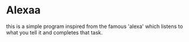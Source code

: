 # Alexaa
this is a simple program inspired from the famous 'alexa' which listens to what you tell it and completes that task. 
